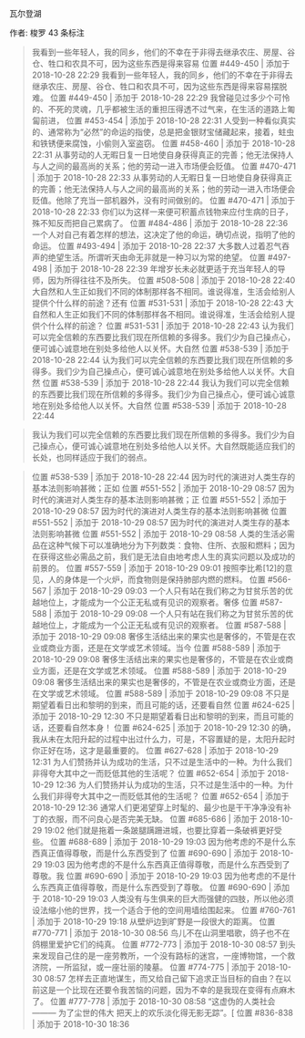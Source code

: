 瓦尔登湖

作者: 梭罗
43 条标注
> 我看到一些年轻人，我的同乡，他们的不幸在于非得去继承农庄、房屋、谷仓、牲口和农具不可，因为这些东西是得来容易
> 位置 #449-450 | 添加于 2018-10-28 22:29
> 我看到一些年轻人，我的同乡，他们的不幸在于非得去继承农庄、房屋、谷仓、牲口和农具不可，因为这些东西是得来容易摆脱难。
> 位置 #449-450 | 添加于 2018-10-28 22:29
> 我曾碰见过多少个可怜的、不死的灵魂，几乎都被生活的重担压得透不过气来，在生活的道路上匍匐前进，
> 位置 #453-454 | 添加于 2018-10-28 22:31
> 人受到一种看似真实的、通常称为“必然”的命运的指使，总是把金银财宝储藏起来，接着，蛀虫和铁锈便来腐蚀，小偷则入室盗窃。
> 位置 #458-460 | 添加于 2018-10-28 22:31
> 从事劳动的人无暇日复一日地使自身获得真正的完善；他无法保持人与人之间的最高尚的关系；他的劳动一进入市场便会贬值。
> 位置 #470-471 | 添加于 2018-10-28 22:33
> 从事劳动的人无暇日复一日地使自身获得真正的完善；他无法保持人与人之间的最高尚的关系；他的劳动一进入市场便会贬值。他除了充当一部机器外，没有时间做别的。
> 位置 #470-471 | 添加于 2018-10-28 22:33
> 你们以为这样一来便可积蓄点钱物来应付生病的日子，殊不知反而把自己累病了。
> 位置 #484-486 | 添加于 2018-10-28 22:36
> 一个人对自己有着怎样的想法，这决定了他的命运，确切点说，指明了他的命运。
> 位置 #493-494 | 添加于 2018-10-28 22:37
> 大多数人过着忍气吞声的绝望生活。所谓听天由命无非就是一种习以为常的绝望。
> 位置 #497-498 | 添加于 2018-10-28 22:39
> 年增岁长未必就更适于充当年轻人的导师，因为所得往往不及所失。
> 位置 #508-508 | 添加于 2018-10-28 22:40
> 大自然和人生正如我们不同的体制那样各不相同。谁说得准，生活会给别人提供个什么样的前途？还有
> 位置 #531-531 | 添加于 2018-10-28 22:43
> 大自然和人生正如我们不同的体制那样各不相同。谁说得准，生活会给别人提供个什么样的前途？
> 位置 #531-531 | 添加于 2018-10-28 22:43
> 认为我们可以完全信赖的东西要比我们现在所信赖的多得多。我们少为自己操点心，便可诚心诚意地在别处多给他人以关怀。大自然
> 位置 #538-539 | 添加于 2018-10-28 22:44
> 认为我们可以完全信赖的东西要比我们现在所信赖的多得多。我们少为自己操点心，便可诚心诚意地在别处多给他人以关怀。大自然
> 位置 #538-539 | 添加于 2018-10-28 22:44
> 我认为我们可以完全信赖的东西要比我们现在所信赖的多得多。我们少为自己操点心，便可诚心诚意地在别处多给他人以关怀。大自然
> 位置 #538-539 | 添加于 2018-10-28 22:44

> 我认为我们可以完全信赖的东西要比我们现在所信赖的多得多。我们少为自己操点心，便可诚心诚意地在别处多给他人以关怀。大自然既能适应我们的长处，也同样适应于我们的弱点。

> 位置 #538-539 | 添加于 2018-10-28 22:44
> 因为时代的演进对人类生存的基本法则影响甚微；正如
> 位置 #551-552 | 添加于 2018-10-29 08:57
> 因为时代的演进对人类生存的基本法则影响甚微；正
> 位置 #551-552 | 添加于 2018-10-29 08:57
> 因为时代的演进对人类生存的基本法则影响甚微
> 位置 #551-552 | 添加于 2018-10-29 08:57
> 因为时代的演进对人类生存的基本法则影响甚微
> 位置 #551-552 | 添加于 2018-10-29 08:58
> 人类的生活必需品在这种气候下可以准确地分为下列数类：食物、住所、衣服和燃料；因为在获得这些必需品之前，我们是无法自由地考虑人生的真实问题以及成功的前景的。
> 位置 #557-559 | 添加于 2018-10-29 09:01
> 按照李比希[12]的意见，人的身体是一个火炉，而食物则是保持肺部内燃的燃料。
> 位置 #566-567 | 添加于 2018-10-29 09:03
> 一个人只有站在我们称之为甘贫乐苦的优越地位上，才能成为一个公正无私或有见识的观察者。奢侈
> 位置 #587-588 | 添加于 2018-10-29 09:08
> 一个人只有站在我们称之为甘贫乐苦的优越地位上，才能成为一个公正无私或有见识的观察者。
> 位置 #587-588 | 添加于 2018-10-29 09:08
> 奢侈生活结出来的果实也是奢侈的，不管是在农业或商业方面，还是在文学或艺术领域。当今
> 位置 #588-589 | 添加于 2018-10-29 09:08
> 奢侈生活结出来的果实也是奢侈的，不管是在农业或商业方面，还是在文学或艺术领域。
> 位置 #588-589 | 添加于 2018-10-29 09:08
> 奢侈生活结出来的果实也是奢侈的，不管是在农业或商业方面，还是在文学或艺术领域。
> 位置 #588-589 | 添加于 2018-10-29 09:08
> 不只是期望着看日出和黎明的到来，而且可能的话，还要看自然
> 位置 #624-625 | 添加于 2018-10-29 12:30
> 不只是期望着看日出和黎明的到来，而且可能的话，还要看自然本身！
> 位置 #624-625 | 添加于 2018-10-29 12:30
> 的确，我从未在太阳升起的过程中出过什么力，可是，不容置疑的是，太阳升起时你正好在场，这才是最重要的。
> 位置 #627-628 | 添加于 2018-10-29 12:31
> 为人们赞扬并认为成功的生活，只不过是生活中的一种。为什么我们非得夸大其中之一而贬低其他的生活呢？
> 位置 #652-654 | 添加于 2018-10-29 12:36
> 为人们赞扬并认为成功的生活，只不过是生活中的一种。为什么我们非得夸大其中之一而贬低其他的生活呢？
> 位置 #652-654 | 添加于 2018-10-29 12:36
> 通常人们更渴望穿上时髦的、最少也是干干净净没有补丁的衣服，而不问良心是否完美无缺。
> 位置 #685-686 | 添加于 2018-10-29 19:02
> 他们就是拖着一条跛腿蹒跚进城，也要比穿着一条破裤更好受些。
> 位置 #688-689 | 添加于 2018-10-29 19:03
> 因为他考虑的不是什么东西真正值得尊敬，而是什么东西受到了
> 位置 #690-690 | 添加于 2018-10-29 19:03
> 因为他考虑的不是什么东西真正值得尊敬，而是什么东西受到了尊敬。我
> 位置 #690-690 | 添加于 2018-10-29 19:03
> 因为他考虑的不是什么东西真正值得尊敬，而是什么东西受到了尊敬。
> 位置 #690-690 | 添加于 2018-10-29 19:03
> 人类没有与生俱来的巨大而强健的四肢，所以他必须设法缩小他的世界，找一个适合于他的空间用墙给围起来。
> 位置 #760-761 | 添加于 2018-10-29 19:18
> 从壁炉边到旷野是一段很大的距离。
> 位置 #770-771 | 添加于 2018-10-30 08:56
> 鸟儿不在山洞里唱歌，鸽子也不在鸽棚里爱护它们的纯真。
> 位置 #772-773 | 添加于 2018-10-30 08:57
> 到头来发现自己住的是一座劳教所，一个没有路标的迷宫，一座博物馆，一个救济院，一所监狱，或一座壮丽的陵墓。
> 位置 #774-775 | 添加于 2018-10-30 08:57
> 怎样去正直地谋生，而又给自己留下追求正当目标的自由？在以前这是一个比现在还要令我苦恼的问题，因为不幸的是我现在变得有点麻木了。
> 位置 #777-778 | 添加于 2018-10-30 08:58
> “这虚伪的人类社会——— 为了尘世的伟大 把天上的欢乐淡化得无影无踪”。[
> 位置 #836-838 | 添加于 2018-10-30 18:36